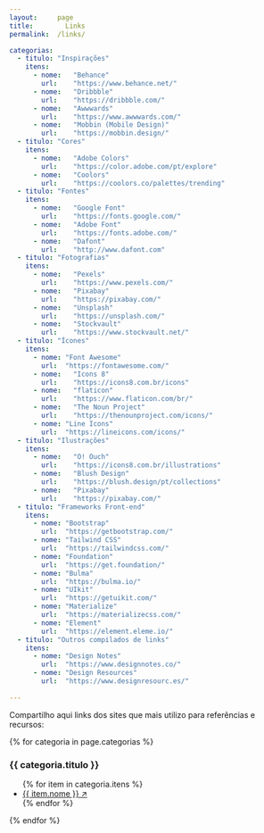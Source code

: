 ```yaml
---
layout:     page
title:		  Links
permalink:	/links/

categorias:
  - titulo: "Inspirações"
    itens:
      - nome:	"Behance"
        url:	"https://www.behance.net/"
      - nome:	"Dribbble"
        url:	"https://dribbble.com/"
      - nome:	"Awwwards"
        url:	"https://www.awwwards.com/"
      - nome:	"Mobbin (Mobile Design)"
        url:	"https://mobbin.design/"
  - titulo: "Cores"
    itens:
      - nome:	"Adobe Colors"
        url:	"https://color.adobe.com/pt/explore"
      - nome:	"Coolors"
        url:	"https://coolors.co/palettes/trending"
  - titulo: "Fontes"
    itens:
      - nome:	"Google Font"
        url:	"https://fonts.google.com/"
      - nome:	"Adobe Font"
        url:	"https://fonts.adobe.com/"
      - nome:	"Dafont"
        url: 	"http://www.dafont.com"
  - titulo: "Fotografias"
    itens:
      - nome:	"Pexels"
        url:	"https://www.pexels.com/"
      - nome:	"Pixabay"
        url:	"https://pixabay.com/"
      - nome:	"Unsplash"
        url:	"https://unsplash.com/"
      - nome:	"Stockvault"
        url:	"https://www.stockvault.net/"
  - titulo: "Ícones"
    itens:
      - nome: "Font Awesome"
        url:  "https://fontawesome.com/"
      - nome:	"Icons 8"
        url:	"https://icons8.com.br/icons"
      - nome:	"flaticon"
        url:	"https://www.flaticon.com/br/"
      - nome:	"The Noun Project"
        url:	"https://thenounproject.com/icons/"
      - nome: "Line Icons"
        url:  "https://lineicons.com/icons/"
  - titulo: "Ilustrações"
    itens:
      - nome:	"O! Ouch"
        url:	"https://icons8.com.br/illustrations"
      - nome:	"Blush Design"
        url:	"https://blush.design/pt/collections"
      - nome:	"Pixabay"
        url:	"https://pixabay.com/"
  - titulo: "Frameworks Front-end"
    itens:
      - nome: "Bootstrap"
        url:  "https://getbootstrap.com/"
      - nome: "Tailwind CSS"
        url:  "https://tailwindcss.com/"
      - nome: "Foundation"
        url:  "https://get.foundation/"
      - nome: "Bulma"
        url:  "https://bulma.io/"
      - nome: "UIkit"
        url:  "https://getuikit.com/"
      - nome: "Materialize"
        url:  "https://materializecss.com/"
      - nome: "Element"
        url:  "https://element.eleme.io/"
  - titulo: "Outros compilados de links"
    itens:
      - nome: "Design Notes"
        url:  "https://www.designnotes.co/"
      - nome: "Design Resources"
        url:  "https://www.designresourc.es/"
        
---
```


<p>Compartilho aqui links dos sites que mais utilizo para referências e recursos:</p>

{% for categoria in page.categorias %}
<div class="row mb-4">
	<div class="col-sm-3 mr-1">
		<h3 id="{{ categoria.titulo }}">{{ categoria.titulo }}</h3>
	</div>
	<div class="col-sm-9">
		<ul>
			{% for item in categoria.itens %}
			<li><a href="{{ item.url }}" target="_blank" rel="noopener">{{ item.nome }} ↗</a></li>
			{% endfor %}
		</ul>
	</div>
</div>
{% endfor %}
